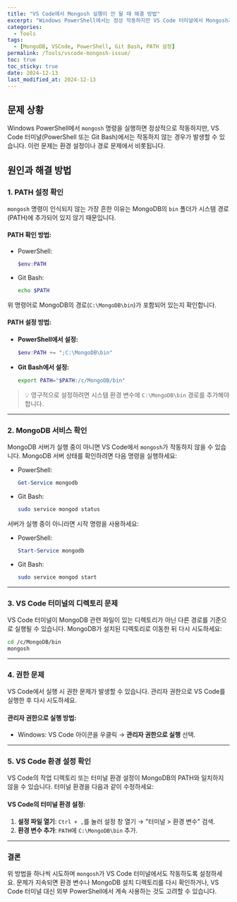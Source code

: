```yaml
---
title: "VS Code에서 Mongosh 실행이 안 될 때 해결 방법"
excerpt: "Windows PowerShell에서는 정상 작동하지만 VS Code 터미널에서 Mongosh가 작동하지 않을 때의 주요 원인과 해결책을 알아봅니다."
categories:
  - Tools
tags:
  - [MongoDB, VSCode, PowerShell, Git Bash, PATH 설정]
permalink: /Tools/vscode-mongosh-issue/
toc: true
toc_sticky: true
date: 2024-12-13
last_modified_at: 2024-12-13
---
```


## 문제 상황
Windows PowerShell에서 `mongosh` 명령을 실행하면 정상적으로 작동하지만, VS Code 터미널(PowerShell 또는 Git Bash)에서는 작동하지 않는 경우가 발생할 수 있습니다. 이런 문제는 환경 설정이나 경로 문제에서 비롯됩니다.

## 원인과 해결 방법

### 1. **PATH 설정 확인**
`mongosh` 명령이 인식되지 않는 가장 흔한 이유는 MongoDB의 `bin` 폴더가 시스템 경로(PATH)에 추가되어 있지 않기 때문입니다.

#### PATH 확인 방법:
- PowerShell:
  ```powershell
  $env:PATH
  ```
- Git Bash:
  ```bash
  echo $PATH
  ```
위 명령어로 MongoDB의 경로(`C:\MongoDB\bin`)가 포함되어 있는지 확인합니다.

#### PATH 설정 방법:
- **PowerShell에서 설정:**
  ```powershell
  $env:PATH += ";C:\MongoDB\bin"
  ```
- **Git Bash에서 설정:**
  ```bash
  export PATH="$PATH:/c/MongoDB/bin"
  ```
  
> 💡 영구적으로 설정하려면 시스템 환경 변수에 `C:\MongoDB\bin` 경로를 추가해야 합니다.

---

### 2. **MongoDB 서비스 확인**
MongoDB 서버가 실행 중이 아니면 VS Code에서 `mongosh`가 작동하지 않을 수 있습니다. MongoDB 서버 상태를 확인하려면 다음 명령을 실행하세요:

- PowerShell:
  ```powershell
  Get-Service mongodb
  ```
  
- Git Bash:
  ```bash
  sudo service mongod status
  ```

서버가 실행 중이 아니라면 시작 명령을 사용하세요:

- PowerShell:
  ```powershell
  Start-Service mongodb
  ```
- Git Bash:
  ```bash
  sudo service mongod start
  ```

---

### 3. **VS Code 터미널의 디렉토리 문제**
VS Code 터미널이 MongoDB 관련 파일이 있는 디렉토리가 아닌 다른 경로를 기준으로 실행될 수 있습니다. MongoDB가 설치된 디렉토리로 이동한 뒤 다시 시도하세요:

```bash
cd /c/MongoDB/bin
mongosh
```

---

### 4. **권한 문제**
VS Code에서 실행 시 권한 문제가 발생할 수 있습니다. 관리자 권한으로 VS Code를 실행한 후 다시 시도하세요. 

#### 관리자 권한으로 실행 방법:
- Windows: VS Code 아이콘을 우클릭 → **관리자 권한으로 실행** 선택.

---

### 5. **VS Code 환경 설정 확인**
VS Code의 작업 디렉토리 또는 터미널 환경 설정이 MongoDB의 PATH와 일치하지 않을 수 있습니다. 터미널 환경을 다음과 같이 수정하세요:

#### VS Code의 터미널 환경 설정:
1. **설정 파일 열기**:
   `Ctrl + ,`를 눌러 설정 창 열기 → "터미널 > 환경 변수" 검색.
2. **환경 변수 추가**:
   `PATH`에 `C:\MongoDB\bin` 추가.

---

### 결론
위 방법을 하나씩 시도하며 `mongosh`가 VS Code 터미널에서도 작동하도록 설정하세요. 문제가 지속되면 환경 변수나 MongoDB 설치 디렉토리를 다시 확인하거나, VS Code 터미널 대신 외부 PowerShell에서 계속 사용하는 것도 고려할 수 있습니다.
